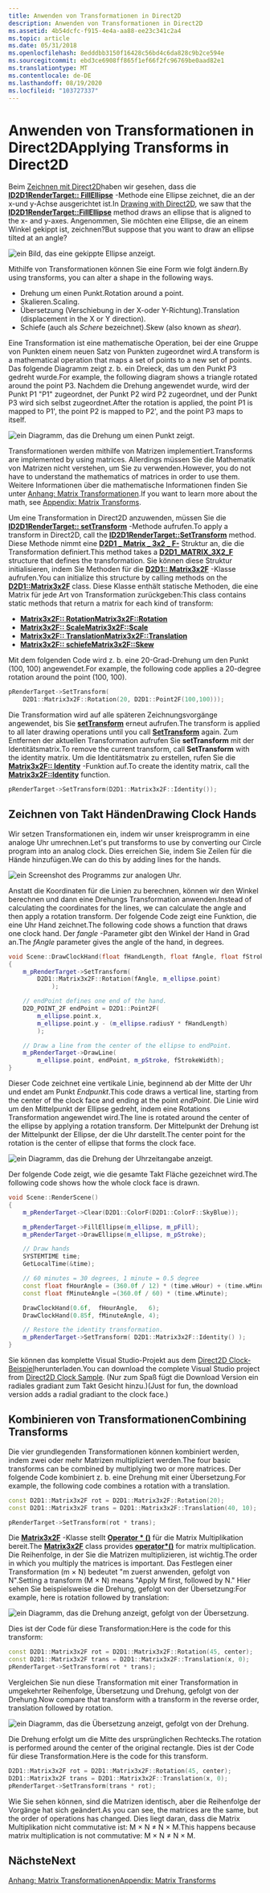 ```yaml
---
title: Anwenden von Transformationen in Direct2D
description: Anwenden von Transformationen in Direct2D
ms.assetid: 4b54dcfc-f915-4e4a-aa88-ee23c341c2a4
ms.topic: article
ms.date: 05/31/2018
ms.openlocfilehash: 8edddbb3150f16428c56bd4c6da828c9b2ce594e
ms.sourcegitcommit: ebd3ce6908ff865f1ef66f2fc96769be0aad82e1
ms.translationtype: MT
ms.contentlocale: de-DE
ms.lasthandoff: 08/19/2020
ms.locfileid: "103727337"
---
```

# <a name="applying-transforms-in-direct2d"></a><span data-ttu-id="14dec-103">Anwenden von Transformationen in Direct2D</span><span class="sxs-lookup"><span data-stu-id="14dec-103">Applying Transforms in Direct2D</span></span>

<span data-ttu-id="14dec-104">Beim [Zeichnen mit Direct2D](drawing-with-direct2d.md)haben wir gesehen, dass die [**ID2D1RenderTarget:: FillEllipse**](/windows/win32/api/d2d1/nf-d2d1-id2d1rendertarget-fillellipse(constd2d1_ellipse__id2d1brush)) -Methode eine Ellipse zeichnet, die an der x-und y-Achse ausgerichtet ist.</span><span class="sxs-lookup"><span data-stu-id="14dec-104">In [Drawing with Direct2D](drawing-with-direct2d.md), we saw that the [**ID2D1RenderTarget::FillEllipse**](/windows/win32/api/d2d1/nf-d2d1-id2d1rendertarget-fillellipse(constd2d1_ellipse__id2d1brush)) method draws an ellipse that is aligned to the x- and y-axes.</span></span> <span data-ttu-id="14dec-105">Angenommen, Sie möchten eine Ellipse, die an einem Winkel gekippt ist, zeichnen?</span><span class="sxs-lookup"><span data-stu-id="14dec-105">But suppose that you want to draw an ellipse tilted at an angle?</span></span>

![ein Bild, das eine gekippte Ellipse anzeigt.](images/graphics16.png)

<span data-ttu-id="14dec-107">Mithilfe von Transformationen können Sie eine Form wie folgt ändern.</span><span class="sxs-lookup"><span data-stu-id="14dec-107">By using transforms, you can alter a shape in the following ways.</span></span>

-   <span data-ttu-id="14dec-108">Drehung um einen Punkt.</span><span class="sxs-lookup"><span data-stu-id="14dec-108">Rotation around a point.</span></span>
-   <span data-ttu-id="14dec-109">Skalieren.</span><span class="sxs-lookup"><span data-stu-id="14dec-109">Scaling.</span></span>
-   <span data-ttu-id="14dec-110">Übersetzung (Verschiebung in der X-oder Y-Richtung).</span><span class="sxs-lookup"><span data-stu-id="14dec-110">Translation (displacement in the X or Y direction).</span></span>
-   <span data-ttu-id="14dec-111">Schiefe (auch als *Schere* bezeichnet).</span><span class="sxs-lookup"><span data-stu-id="14dec-111">Skew (also known as *shear*).</span></span>

<span data-ttu-id="14dec-112">Eine Transformation ist eine mathematische Operation, bei der eine Gruppe von Punkten einem neuen Satz von Punkten zugeordnet wird.</span><span class="sxs-lookup"><span data-stu-id="14dec-112">A transform is a mathematical operation that maps a set of points to a new set of points.</span></span> <span data-ttu-id="14dec-113">Das folgende Diagramm zeigt z. b. ein Dreieck, das um den Punkt P3 gedreht wurde.</span><span class="sxs-lookup"><span data-stu-id="14dec-113">For example, the following diagram shows a triangle rotated around the point P3.</span></span> <span data-ttu-id="14dec-114">Nachdem die Drehung angewendet wurde, wird der Punkt P1 "P1" zugeordnet, der Punkt P2 wird P2 zugeordnet, und der Punkt P3 wird sich selbst zugeordnet.</span><span class="sxs-lookup"><span data-stu-id="14dec-114">After the rotation is applied, the point P1 is mapped to P1', the point P2 is mapped to P2', and the point P3 maps to itself.</span></span>

![ein Diagramm, das die Drehung um einen Punkt zeigt.](images/graphics17.png)

<span data-ttu-id="14dec-116">Transformationen werden mithilfe von Matrizen implementiert.</span><span class="sxs-lookup"><span data-stu-id="14dec-116">Transforms are implemented by using matrices.</span></span> <span data-ttu-id="14dec-117">Allerdings müssen Sie die Mathematik von Matrizen nicht verstehen, um Sie zu verwenden.</span><span class="sxs-lookup"><span data-stu-id="14dec-117">However, you do not have to understand the mathematics of matrices in order to use them.</span></span> <span data-ttu-id="14dec-118">Weitere Informationen über die mathematische Informationen finden Sie unter [Anhang: Matrix Transformationen](appendix--matrix-transforms.md).</span><span class="sxs-lookup"><span data-stu-id="14dec-118">If you want to learn more about the math, see [Appendix: Matrix Transforms](appendix--matrix-transforms.md).</span></span>

<span data-ttu-id="14dec-119">Um eine Transformation in Direct2D anzuwenden, müssen Sie die [**ID2D1RenderTarget:: setTransform**](/windows/desktop/Direct2D/id2d1rendertarget-settransform) -Methode aufrufen.</span><span class="sxs-lookup"><span data-stu-id="14dec-119">To apply a transform in Direct2D, call the [**ID2D1RenderTarget::SetTransform**](/windows/desktop/Direct2D/id2d1rendertarget-settransform) method.</span></span> <span data-ttu-id="14dec-120">Diese Methode nimmt eine [**D2D1 \_ Matrix \_ 3x2 \_ F-**](/windows/desktop/Direct2D/d2d1-matrix-3x2-f) Struktur an, die die Transformation definiert.</span><span class="sxs-lookup"><span data-stu-id="14dec-120">This method takes a [**D2D1\_MATRIX\_3X2\_F**](/windows/desktop/Direct2D/d2d1-matrix-3x2-f) structure that defines the transformation.</span></span> <span data-ttu-id="14dec-121">Sie können diese Struktur initialisieren, indem Sie Methoden für die [**D2D1:: Matrix3x2F**](/windows/desktop/api/d2d1helper/nl-d2d1helper-matrix3x2f) -Klasse aufrufen.</span><span class="sxs-lookup"><span data-stu-id="14dec-121">You can initialize this structure by calling methods on the [**D2D1::Matrix3x2F**](/windows/desktop/api/d2d1helper/nl-d2d1helper-matrix3x2f) class.</span></span> <span data-ttu-id="14dec-122">Diese Klasse enthält statische Methoden, die eine Matrix für jede Art von Transformation zurückgeben:</span><span class="sxs-lookup"><span data-stu-id="14dec-122">This class contains static methods that return a matrix for each kind of transform:</span></span>

-   [<span data-ttu-id="14dec-123">**Matrix3x2F:: Rotation**</span><span class="sxs-lookup"><span data-stu-id="14dec-123">**Matrix3x2F::Rotation**</span></span>](/windows/desktop/api/d2d1helper/nf-d2d1helper-matrix3x2f-rotation)
-   <span data-ttu-id="14dec-124">[**Matrix3x2F:: Scale**](/windows/win32/api/d2d1helper/nf-d2d1helper-matrix3x2f-scale(d2d1_size_f_d2d1_point_2f))</span><span class="sxs-lookup"><span data-stu-id="14dec-124">[**Matrix3x2F::Scale**](/windows/win32/api/d2d1helper/nf-d2d1helper-matrix3x2f-scale(d2d1_size_f_d2d1_point_2f))</span></span>
-   <span data-ttu-id="14dec-125">[**Matrix3x2F:: Translation**](/windows/win32/api/d2d1helper/nf-d2d1helper-matrix3x2f-translation(d2d1_size_f))</span><span class="sxs-lookup"><span data-stu-id="14dec-125">[**Matrix3x2F::Translation**](/windows/win32/api/d2d1helper/nf-d2d1helper-matrix3x2f-translation(d2d1_size_f))</span></span>
-   [<span data-ttu-id="14dec-126">**Matrix3x2F:: schiefe**</span><span class="sxs-lookup"><span data-stu-id="14dec-126">**Matrix3x2F::Skew**</span></span>](/windows/desktop/api/d2d1helper/nf-d2d1helper-matrix3x2f-skew)

<span data-ttu-id="14dec-127">Mit dem folgenden Code wird z. b. eine 20-Grad-Drehung um den Punkt (100, 100) angewendet.</span><span class="sxs-lookup"><span data-stu-id="14dec-127">For example, the following code applies a 20-degree rotation around the point (100, 100).</span></span>


```C++
pRenderTarget->SetTransform(
    D2D1::Matrix3x2F::Rotation(20, D2D1::Point2F(100,100)));
```

<span data-ttu-id="14dec-128">Die Transformation wird auf alle späteren Zeichnungsvorgänge angewendet, bis Sie [**setTransform**](/windows/desktop/Direct2D/id2d1rendertarget-settransform) erneut aufrufen.</span><span class="sxs-lookup"><span data-stu-id="14dec-128">The transform is applied to all later drawing operations until you call [**SetTransform**](/windows/desktop/Direct2D/id2d1rendertarget-settransform) again.</span></span> <span data-ttu-id="14dec-129">Zum Entfernen der aktuellen Transformation aufrufen Sie **setTransform** mit der Identitätsmatrix.</span><span class="sxs-lookup"><span data-stu-id="14dec-129">To remove the current transform, call **SetTransform** with the identity matrix.</span></span> <span data-ttu-id="14dec-130">Um die Identitätsmatrix zu erstellen, rufen Sie die [**Matrix3x2F:: Identity**](/windows/desktop/api/d2d1helper/nf-d2d1helper-identitymatrix) -Funktion auf.</span><span class="sxs-lookup"><span data-stu-id="14dec-130">To create the identity matrix, call the [**Matrix3x2F::Identity**](/windows/desktop/api/d2d1helper/nf-d2d1helper-identitymatrix) function.</span></span>


```C++
pRenderTarget->SetTransform(D2D1::Matrix3x2F::Identity());
```

## <a name="drawing-clock-hands"></a><span data-ttu-id="14dec-131">Zeichnen von Takt Händen</span><span class="sxs-lookup"><span data-stu-id="14dec-131">Drawing Clock Hands</span></span>

<span data-ttu-id="14dec-132">Wir setzen Transformationen ein, indem wir unser kreisprogramm in eine analoge Uhr umrechnen.</span><span class="sxs-lookup"><span data-stu-id="14dec-132">Let's put transforms to use by converting our Circle program into an analog clock.</span></span> <span data-ttu-id="14dec-133">Dies erreichen Sie, indem Sie Zeilen für die Hände hinzufügen.</span><span class="sxs-lookup"><span data-stu-id="14dec-133">We can do this by adding lines for the hands.</span></span>

![ein Screenshot des Programms zur analogen Uhr.](images/graphics18.png)

<span data-ttu-id="14dec-135">Anstatt die Koordinaten für die Linien zu berechnen, können wir den Winkel berechnen und dann eine Drehungs Transformation anwenden.</span><span class="sxs-lookup"><span data-stu-id="14dec-135">Instead of calculating the coordinates for the lines, we can calculate the angle and then apply a rotation transform.</span></span> <span data-ttu-id="14dec-136">Der folgende Code zeigt eine Funktion, die eine Uhr Hand zeichnet.</span><span class="sxs-lookup"><span data-stu-id="14dec-136">The following code shows a function that draws one clock hand.</span></span> <span data-ttu-id="14dec-137">Der *fangle* -Parameter gibt den Winkel der Hand in Grad an.</span><span class="sxs-lookup"><span data-stu-id="14dec-137">The *fAngle* parameter gives the angle of the hand, in degrees.</span></span>

```C++
void Scene::DrawClockHand(float fHandLength, float fAngle, float fStrokeWidth)
{
    m_pRenderTarget->SetTransform(
        D2D1::Matrix3x2F::Rotation(fAngle, m_ellipse.point)
            );

    // endPoint defines one end of the hand.
    D2D_POINT_2F endPoint = D2D1::Point2F(
        m_ellipse.point.x,
        m_ellipse.point.y - (m_ellipse.radiusY * fHandLength)
        );

    // Draw a line from the center of the ellipse to endPoint.
    m_pRenderTarget->DrawLine(
        m_ellipse.point, endPoint, m_pStroke, fStrokeWidth);
}
```

<span data-ttu-id="14dec-138">Dieser Code zeichnet eine vertikale Linie, beginnend ab der Mitte der Uhr und endet am Punkt *Endpunkt*.</span><span class="sxs-lookup"><span data-stu-id="14dec-138">This code draws a vertical line, starting from the center of the clock face and ending at the point *endPoint*.</span></span> <span data-ttu-id="14dec-139">Die Linie wird um den Mittelpunkt der Ellipse gedreht, indem eine Rotations Transformation angewendet wird.</span><span class="sxs-lookup"><span data-stu-id="14dec-139">The line is rotated around the center of the ellipse by applying a rotation transform.</span></span> <span data-ttu-id="14dec-140">Der Mittelpunkt der Drehung ist der Mittelpunkt der Ellipse, der die Uhr darstellt.</span><span class="sxs-lookup"><span data-stu-id="14dec-140">The center point for the rotation is the center of ellipse that forms the clock face.</span></span>

![ein Diagramm, das die Drehung der Uhrzeitangabe anzeigt.](images/graphics19.png)

<span data-ttu-id="14dec-142">Der folgende Code zeigt, wie die gesamte Takt Fläche gezeichnet wird.</span><span class="sxs-lookup"><span data-stu-id="14dec-142">The following code shows how the whole clock face is drawn.</span></span>

```C++
void Scene::RenderScene()
{
    m_pRenderTarget->Clear(D2D1::ColorF(D2D1::ColorF::SkyBlue));

    m_pRenderTarget->FillEllipse(m_ellipse, m_pFill);
    m_pRenderTarget->DrawEllipse(m_ellipse, m_pStroke);

    // Draw hands
    SYSTEMTIME time;
    GetLocalTime(&time);

    // 60 minutes = 30 degrees, 1 minute = 0.5 degree
    const float fHourAngle = (360.0f / 12) * (time.wHour) + (time.wMinute * 0.5f);
    const float fMinuteAngle =(360.0f / 60) * (time.wMinute);

    DrawClockHand(0.6f,  fHourAngle,   6);
    DrawClockHand(0.85f, fMinuteAngle, 4);

    // Restore the identity transformation.
    m_pRenderTarget->SetTransform( D2D1::Matrix3x2F::Identity() );
}
```

<span data-ttu-id="14dec-143">Sie können das komplette Visual Studio-Projekt aus dem [Direct2D Clock-Beispiel](direct2d-clock-sample.md)herunterladen.</span><span class="sxs-lookup"><span data-stu-id="14dec-143">You can download the complete Visual Studio project from [Direct2D Clock Sample](direct2d-clock-sample.md).</span></span> <span data-ttu-id="14dec-144">(Nur zum Spaß fügt die Download Version ein radiales gradiant zum Takt Gesicht hinzu.)</span><span class="sxs-lookup"><span data-stu-id="14dec-144">(Just for fun, the download version adds a radial gradiant to the clock face.)</span></span>

## <a name="combining-transforms"></a><span data-ttu-id="14dec-145">Kombinieren von Transformationen</span><span class="sxs-lookup"><span data-stu-id="14dec-145">Combining Transforms</span></span>

<span data-ttu-id="14dec-146">Die vier grundlegenden Transformationen können kombiniert werden, indem zwei oder mehr Matrizen multipliziert werden.</span><span class="sxs-lookup"><span data-stu-id="14dec-146">The four basic transforms can be combined by multiplying two or more matrices.</span></span> <span data-ttu-id="14dec-147">Der folgende Code kombiniert z. b. eine Drehung mit einer Übersetzung.</span><span class="sxs-lookup"><span data-stu-id="14dec-147">For example, the following code combines a rotation with a translation.</span></span>

```C++
const D2D1::Matrix3x2F rot = D2D1::Matrix3x2F::Rotation(20);
const D2D1::Matrix3x2F trans = D2D1::Matrix3x2F::Translation(40, 10);

pRenderTarget->SetTransform(rot * trans);
```

<span data-ttu-id="14dec-148">Die [**Matrix3x2F**](/windows/desktop/api/d2d1helper/nl-d2d1helper-matrix3x2f) -Klasse stellt [**Operator \* ()**](/windows/desktop/api/d2d1helper/nf-d2d1helper-matrix3x2f-operator-mult) für die Matrix Multiplikation bereit.</span><span class="sxs-lookup"><span data-stu-id="14dec-148">The [**Matrix3x2F**](/windows/desktop/api/d2d1helper/nl-d2d1helper-matrix3x2f) class provides [**operator\*()**](/windows/desktop/api/d2d1helper/nf-d2d1helper-matrix3x2f-operator-mult) for matrix multiplication.</span></span> <span data-ttu-id="14dec-149">Die Reihenfolge, in der Sie die Matrizen multiplizieren, ist wichtig.</span><span class="sxs-lookup"><span data-stu-id="14dec-149">The order in which you multiply the matrices is important.</span></span> <span data-ttu-id="14dec-150">Das Festlegen einer Transformation (m × N) bedeutet "m zuerst anwenden, gefolgt von N".</span><span class="sxs-lookup"><span data-stu-id="14dec-150">Setting a transform (M × N) means "Apply M first, followed by N."</span></span> <span data-ttu-id="14dec-151">Hier sehen Sie beispielsweise die Drehung, gefolgt von der Übersetzung:</span><span class="sxs-lookup"><span data-stu-id="14dec-151">For example, here is rotation followed by translation:</span></span>

![ein Diagramm, das die Drehung anzeigt, gefolgt von der Übersetzung.](images/graphics20.png)

<span data-ttu-id="14dec-153">Dies ist der Code für diese Transformation:</span><span class="sxs-lookup"><span data-stu-id="14dec-153">Here is the code for this transform:</span></span>

```C++
const D2D1::Matrix3x2F rot = D2D1::Matrix3x2F::Rotation(45, center);
const D2D1::Matrix3x2F trans = D2D1::Matrix3x2F::Translation(x, 0);
pRenderTarget->SetTransform(rot * trans);
```

<span data-ttu-id="14dec-154">Vergleichen Sie nun diese Transformation mit einer Transformation in umgekehrter Reihenfolge, Übersetzung und Drehung, gefolgt von der Drehung.</span><span class="sxs-lookup"><span data-stu-id="14dec-154">Now compare that transform with a transform in the reverse order, translation followed by rotation.</span></span>

![ein Diagramm, das die Übersetzung anzeigt, gefolgt von der Drehung.](images/graphics21.png)

<span data-ttu-id="14dec-156">Die Drehung erfolgt um die Mitte des ursprünglichen Rechtecks.</span><span class="sxs-lookup"><span data-stu-id="14dec-156">The rotation is performed around the center of the original rectangle.</span></span> <span data-ttu-id="14dec-157">Dies ist der Code für diese Transformation.</span><span class="sxs-lookup"><span data-stu-id="14dec-157">Here is the code for this transform.</span></span>

```C++
D2D1::Matrix3x2F rot = D2D1::Matrix3x2F::Rotation(45, center);
D2D1::Matrix3x2F trans = D2D1::Matrix3x2F::Translation(x, 0);
pRenderTarget->SetTransform(trans * rot);
```

<span data-ttu-id="14dec-158">Wie Sie sehen können, sind die Matrizen identisch, aber die Reihenfolge der Vorgänge hat sich geändert.</span><span class="sxs-lookup"><span data-stu-id="14dec-158">As you can see, the matrices are the same, but the order of operations has changed.</span></span> <span data-ttu-id="14dec-159">Dies liegt daran, dass die Matrix Multiplikation nicht commutative ist: M × N ≠ N × M.</span><span class="sxs-lookup"><span data-stu-id="14dec-159">This happens because matrix multiplication is not commutative: M × N ≠ N × M.</span></span>

## <a name="next"></a><span data-ttu-id="14dec-160">Nächste</span><span class="sxs-lookup"><span data-stu-id="14dec-160">Next</span></span>

[<span data-ttu-id="14dec-161">Anhang: Matrix Transformationen</span><span class="sxs-lookup"><span data-stu-id="14dec-161">Appendix: Matrix Transforms</span></span>](appendix--matrix-transforms.md)